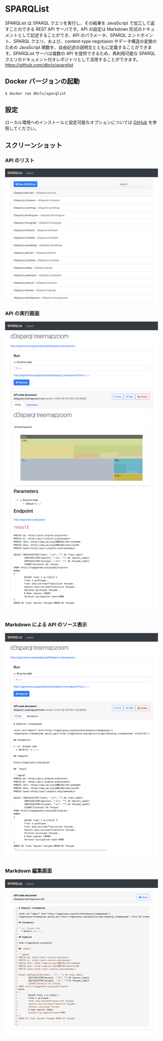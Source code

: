 # SPARQList

SPARQList は SPARQL クエリを実行し、その結果を JavaScript で加工して返すことのできる REST API サーバです。API の設定は Markdown 形式のドキュメントとして記述することができ、API のパラメータ、SPARQL エンドポイント、SPARQL クエリ、および、content-type negotiaion やデータ構造の変換のための JavaScript 関数を、自由記述の説明文とともに定義することができます。SPARQList サーバは複数の API を提供できるため、再利用可能な SPARQL クエリのドキュメント付きレポジトリとして活用することができます。  
https://github.com/dbcls/sparqlist

## Docker バージョンの起動

```sh
$ docker run dbcls/sparqlist
```

## 設定

ローカル環境へのインストールと設定可能なオプションについては [GitHub](https://github.com/dbcls/sparqlist) を参照してください。

## スクリーンショット

### API のリスト

![Fig-1](https://raw.githubusercontent.com/dbcls/website/master/services/images/SPARQList_fig-1.png)

### API の実行画面

![Fig-2](https://raw.githubusercontent.com/dbcls/website/master/services/images/SPARQList_fig-2.png)

### Markdown による API のソース表示

![Fig-3](https://raw.githubusercontent.com/dbcls/website/master/services/images/SPARQList_fig-3.png)

### Markdown 編集画面

![Fig-4](https://raw.githubusercontent.com/dbcls/website/master/services/images/SPARQList_fig-4.png)

